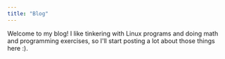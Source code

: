 ```yaml
---
title: "Blog"
---
```


Welcome to my blog! I like tinkering with Linux programs and doing math and programming exercises,
so I'll start posting a lot about those things here :).
